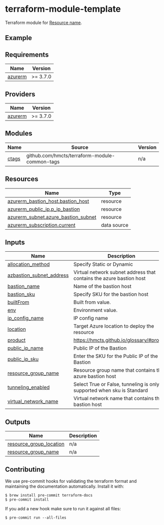 # terraform-module-template

<!-- TODO fill in resource name in link to product documentation -->
Terraform module for [Resource name](https://example.com).

## Example

<!-- todo update module name
```hcl
module "todo_resource_name" {
  source = "git@github.com:hmcts/terraform-module-postgresql-flexible?ref=master"
  ...
}

```

<!-- BEGIN_TF_DOCS -->
## Requirements

| Name | Version |
|------|---------|
| <a name="requirement_azurerm"></a> [azurerm](#requirement\_azurerm) | >= 3.7.0 |

## Providers

| Name | Version |
|------|---------|
| <a name="provider_azurerm"></a> [azurerm](#provider\_azurerm) | >= 3.7.0 |

## Modules

| Name | Source | Version |
|------|--------|---------|
| <a name="module_ctags"></a> [ctags](#module\_ctags) | github.com/hmcts/terraform-module-common-tags | n/a |

## Resources

| Name | Type |
|------|------|
| [azurerm_bastion_host.bastion_host](https://registry.terraform.io/providers/hashicorp/azurerm/latest/docs/resources/bastion_host) | resource |
| [azurerm_public_ip.p_ip_bastion](https://registry.terraform.io/providers/hashicorp/azurerm/latest/docs/resources/public_ip) | resource |
| [azurerm_subnet.azure_bastion_subnet](https://registry.terraform.io/providers/hashicorp/azurerm/latest/docs/resources/subnet) | resource |
| [azurerm_subscription.current](https://registry.terraform.io/providers/hashicorp/azurerm/latest/docs/data-sources/subscription) | data source |

## Inputs

| Name | Description | Type | Default | Required |
|------|-------------|------|---------|:--------:|
| <a name="input_allocation_method"></a> [allocation\_method](#input\_allocation\_method) | Specify Static or Dynamic | `string` | n/a | yes |
| <a name="input_azbastion_subnet_address"></a> [azbastion\_subnet\_address](#input\_azbastion\_subnet\_address) | Virtual network subnet address that contains the azure bastion host | `any` | n/a | yes |
| <a name="input_bastion_name"></a> [bastion\_name](#input\_bastion\_name) | Name of the bastion host | `string` | n/a | yes |
| <a name="input_bastion_sku"></a> [bastion\_sku](#input\_bastion\_sku) | Specify SKU for the bastion host | `string` | n/a | yes |
| <a name="input_builtFrom"></a> [builtFrom](#input\_builtFrom) | Built from value. | `string` | n/a | yes |
| <a name="input_env"></a> [env](#input\_env) | Environment value. | `string` | n/a | yes |
| <a name="input_ip_config_name"></a> [ip\_config\_name](#input\_ip\_config\_name) | IP config name | `string` | n/a | yes |
| <a name="input_location"></a> [location](#input\_location) | Target Azure location to deploy the resource | `string` | `"UK South"` | no |
| <a name="input_product"></a> [product](#input\_product) | https://hmcts.github.io/glossary/#product | `string` | n/a | yes |
| <a name="input_public_ip_name"></a> [public\_ip\_name](#input\_public\_ip\_name) | Public IP of the Bastion | `string` | n/a | yes |
| <a name="input_public_ip_sku"></a> [public\_ip\_sku](#input\_public\_ip\_sku) | Enter the SKU for the Public IP of the Bastion | `string` | n/a | yes |
| <a name="input_resource_group_name"></a> [resource\_group\_name](#input\_resource\_group\_name) | Resource group name that contains the azure bastion host | `string` | n/a | yes |
| <a name="input_tunneling_enabled"></a> [tunneling\_enabled](#input\_tunneling\_enabled) | Select True or False, tunneling is only supported when sku is Standard | `bool` | n/a | yes |
| <a name="input_virtual_network_name"></a> [virtual\_network\_name](#input\_virtual\_network\_name) | Virtual network name that contains the bastion host | `string` | n/a | yes |

## Outputs

| Name | Description |
|------|-------------|
| <a name="output_resource_group_location"></a> [resource\_group\_location](#output\_resource\_group\_location) | n/a |
| <a name="output_resource_group_name"></a> [resource\_group\_name](#output\_resource\_group\_name) | n/a |
<!-- END_TF_DOCS -->

## Contributing

We use pre-commit hooks for validating the terraform format and maintaining the documentation automatically.
Install it with:

```shell
$ brew install pre-commit terraform-docs
$ pre-commit install
```

If you add a new hook make sure to run it against all files:
```shell
$ pre-commit run --all-files
```
